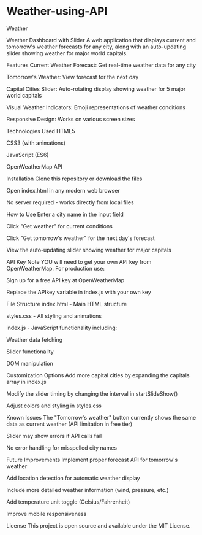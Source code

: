 # Weather-using-API
Weather

Weather Dashboard with Slider
A web application that displays current and tomorrow's weather forecasts for any city, along with an auto-updating slider showing weather for major world capitals.

Features
Current Weather Forecast: Get real-time weather data for any city

Tomorrow's Weather: View forecast for the next day

Capital Cities Slider: Auto-rotating display showing weather for 5 major world capitals

Visual Weather Indicators: Emoji representations of weather conditions

Responsive Design: Works on various screen sizes

Technologies Used
HTML5

CSS3 (with animations)

JavaScript (ES6)

OpenWeatherMap API

Installation
Clone this repository or download the files

Open index.html in any modern web browser

No server required - works directly from local files

How to Use
Enter a city name in the input field

Click "Get weather" for current conditions

Click "Get tomorrow's weather" for the next day's forecast

View the auto-updating slider showing weather for major capitals

API Key Note
YOU will need to get your own API key from OpenWeatherMap. For production use:

Sign up for a free API key at OpenWeatherMap

Replace the APIkey variable in index.js with your own key

File Structure
index.html - Main HTML structure

styles.css - All styling and animations

index.js - JavaScript functionality including:

Weather data fetching

Slider functionality

DOM manipulation

Customization Options
Add more capital cities by expanding the capitals array in index.js

Modify the slider timing by changing the interval in startSlideShow()

Adjust colors and styling in styles.css

Known Issues
The "Tomorrow's weather" button currently shows the same data as current weather (API limitation in free tier)

Slider may show errors if API calls fail

No error handling for misspelled city names

Future Improvements
Implement proper forecast API for tomorrow's weather

Add location detection for automatic weather display

Include more detailed weather information (wind, pressure, etc.)

Add temperature unit toggle (Celsius/Fahrenheit)

Improve mobile responsiveness

License
This project is open source and available under the MIT License.
